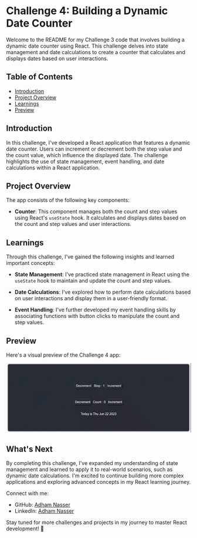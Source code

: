 # Challenge 4: Building a Dynamic Date Counter

Welcome to the README for my Challenge 3 code that involves building a dynamic date counter using React. This challenge delves into state management and date calculations to create a counter that calculates and displays dates based on user interactions.

## Table of Contents

- [Introduction](#introduction)
- [Project Overview](#project-overview)
- [Learnings](#learnings)
- [Preview](#preview)

## Introduction

In this challenge, I've developed a React application that features a dynamic date counter. Users can increment or decrement both the step value and the count value, which influence the displayed date. The challenge highlights the use of state management, event handling, and date calculations within a React application.

## Project Overview

The app consists of the following key components:

- **Counter**: This component manages both the count and step values using React's `useState` hook. It calculates and displays dates based on the count and step values and user interactions.

## Learnings

Through this challenge, I've gained the following insights and learned important concepts:

- **State Management**: I've practiced state management in React using the `useState` hook to maintain and update the count and step values.

- **Date Calculations**: I've explored how to perform date calculations based on user interactions and display them in a user-friendly format.

- **Event Handling**: I've further developed my event handling skills by associating functions with button clicks to manipulate the count and step values.

## Preview

Here's a visual preview of the Challenge 4 app:

![Dynamic Date Counter App](./screenshots/preview.gif)

## What's Next

By completing this challenge, I've expanded my understanding of state management and learned to apply it to real-world scenarios, such as dynamic date calculations. I'm excited to continue building more complex applications and exploring advanced concepts in my React learning journey.

Connect with me:
- GitHub: [Adham Nasser](https://github.com/Adham-XIII)
- LinkedIn: [Adham Nasser](https://www.linkedin.com/in/adham-nasser-xiii/)

Stay tuned for more challenges and projects in my journey to master React development! 🚀
